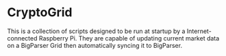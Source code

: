 # CryptoGrid
This is a collection of scripts designed to be run at startup by a Internet-connected Raspberry Pi. They are capable of updating current market data on a BigParser Grid then automatically syncing it to BigParser.
